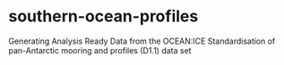 # southern-ocean-profiles
Generating Analysis Ready Data from the OCEAN:ICE Standardisation of pan-Antarctic mooring and profiles (D1.1) data set
